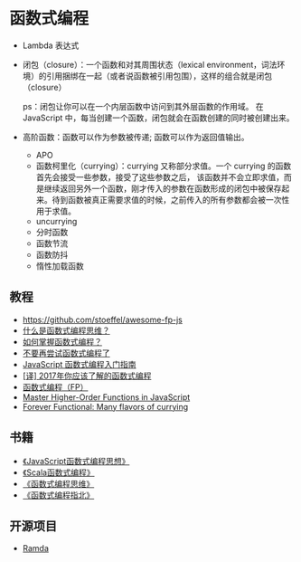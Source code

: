 # 函数式编程

- Lambda 表达式
- 闭包（closure）：一个函数和对其周围状态（lexical environment，词法环境）的引用捆绑在一起（或者说函数被引用包围），这样的组合就是闭包（closure）

    ps：闭包让你可以在一个内层函数中访问到其外层函数的作用域。 在JavaScript 中，每当创建一个函数，闭包就会在函数创建的同时被创建出来。

- 高阶函数：函数可以作为参数被传递; 函数可以作为返回值输出。

    - APO
    - 函数柯里化（currying）：currying 又称部分求值。一个 currying 的函数首先会接受一些参数，接受了这些参数之后， 该函数并不会立即求值，而是继续返回另外一个函数，刚才传入的参数在函数形成的闭包中被保存起来。待到函数被真正需要求值的时候，之前传入的所有参数都会被一次性用于求值。
    - uncurrying
    - 分时函数
    - 函数节流
    - 函数防抖
    - 惰性加载函数

## 教程

- https://github.com/stoeffel/awesome-fp-js
- [什么是函数式编程思维？](https://www.zhihu.com/question/28292740)
- [如何掌握函数式编程？](https://www.zhihu.com/question/21410150)
- [不要再尝试函数式编程了](https://www.infoq.cn/article/b6gkx1crp2umu2*jipqb)
- [JavaScript 函数式编程入门指南](https://chinese.freecodecamp.org/news/functional-programming-in-javascript-for-beginners/)
- [[译] 2017年你应该了解的函数式编程](https://github.com/jasonGeng88/blog/blob/master/201705/functional_programming.md)
- [函数式编程（FP）](https://www.zoo.team/article/function-production)
- [Master Higher-Order Functions in JavaScript](https://www.telerik.com/blogs/master-higher-order-functions-javascript)
- [Forever Functional: Many flavors of currying](https://blog.openreplay.com/forever-functional-many-flavors-of-currying)

## 书籍

- [《JavaScript函数式编程思想》](https://book.douban.com/subject/30449514/)
- [《Scala函数式编程》](https://book.douban.com/subject/26772149/)
- [《函数式编程思维》](https://book.douban.com/subject/26587213/)
- [《函数式编程指北》](https://llh911001.gitbooks.io/mostly-adequate-guide-chinese/content/)

## 开源项目

- [Ramda](https://github.com/ramda/ramda)
